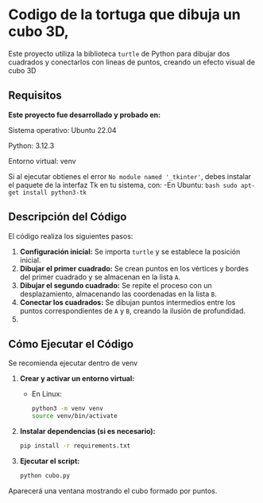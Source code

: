 # Codigo de la tortuga que dibuja un cubo 3D,

Este proyecto utiliza la biblioteca `turtle` de Python para dibujar dos cuadrados y conectarlos con lineas de puntos, creando un efecto visual de cubo 3D


## Requisitos

**Este proyecto fue desarrollado y probado en:**

Sistema operativo: Ubuntu 22.04

Python: 3.12.3

Entorno virtual: venv

Si al ejecutar obtienes el error `No module named '_tkinter'`, debes instalar el paquete de la interfaz Tk en tu sistema, con:
    -En Ubuntu:
      ```bash
      sudo apt-get install python3-tk
      ```

## Descripción del Código
El código realiza los siguientes pasos:
1. **Configuración inicial:** Se importa `turtle` y se establece la posición inicial.
2. **Dibujar el primer cuadrado:** Se crean puntos en los vértices y bordes del primer cuadrado y se almacenan en la lista `A`.
3. **Dibujar el segundo cuadrado:** Se repite el proceso con un desplazamiento, almacenando las coordenadas en la lista `B`.
4. **Conectar los cuadrados:** Se dibujan puntos intermedios entre los puntos correspondientes de `A` y `B`, creando la ilusión de profundidad.
5. 

## Cómo Ejecutar el Código

Se recomienda ejecutar dentro de venv 

1. **Crear y activar un entorno virtual:**
   - En Linux:
     ```bash
     python3 -m venv venv
     source venv/bin/activate
     ```

2. **Instalar dependencias (si es necesario):**
   ```bash
   pip install -r requirements.txt
   ```

3. **Ejecutar el script:**
   ```bash
   python cubo.py
   ```

Aparecerá una ventana mostrando el cubo formado por puntos.


